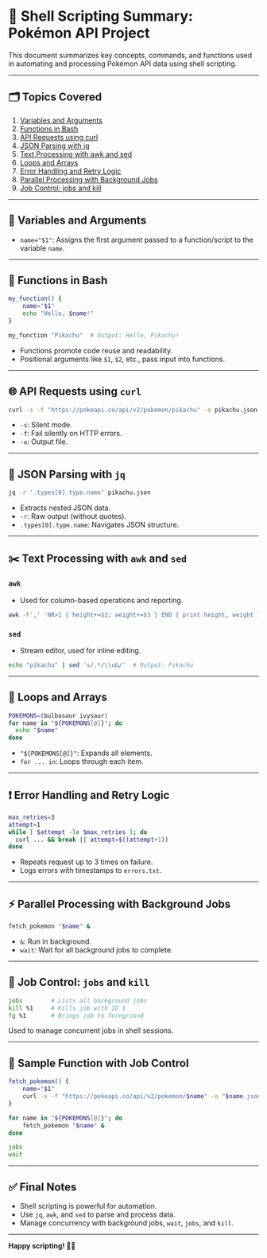 
# 🧠 Shell Scripting Summary: Pokémon API Project

This document summarizes key concepts, commands, and functions used in automating and processing Pokémon API data using shell scripting.

---

## 🗂️ Topics Covered

1. [Variables and Arguments](#variables-and-arguments)
2. [Functions in Bash](#functions-in-bash)
3. [API Requests using curl](#api-requests-using-curl)
4. [JSON Parsing with jq](#json-parsing-with-jq)
5. [Text Processing with awk and sed](#text-processing-with-awk-and-sed)
6. [Loops and Arrays](#loops-and-arrays)
7. [Error Handling and Retry Logic](#error-handling-and-retry-logic)
8. [Parallel Processing with Background Jobs](#parallel-processing-with-background-jobs)
9. [Job Control: jobs and kill](#job-control-jobs-and-kill)

---

## 📌 Variables and Arguments

- `name="$1"`: Assigns the first argument passed to a function/script to the variable `name`.

---

## 🧩 Functions in Bash

```bash
my_function() {
    name="$1"
    echo "Hello, $name!"
}

my_function "Pikachu"  # Output: Hello, Pikachu!
```

- Functions promote code reuse and readability.
- Positional arguments like `$1`, `$2`, etc., pass input into functions.

---

## 🌐 API Requests using `curl`

```bash
curl -s -f "https://pokeapi.co/api/v2/pokemon/pikachu" -o pikachu.json
```

- `-s`: Silent mode.
- `-f`: Fail silently on HTTP errors.
- `-o`: Output file.

---

## 🧬 JSON Parsing with `jq`

```bash
jq -r '.types[0].type.name' pikachu.json
```

- Extracts nested JSON data.
- `-r`: Raw output (without quotes).
- `.types[0].type.name`: Navigates JSON structure.

---

## ✂️ Text Processing with `awk` and `sed`

### `awk`

- Used for column-based operations and reporting.

```bash
awk -F',' 'NR>1 { height+=$2; weight+=$3 } END { print height, weight }'
```

### `sed`

- Stream editor, used for inline editing.

```bash
echo "pikachu" | sed 's/.*/\\u&/'  # Output: Pikachu
```

---

## 🔁 Loops and Arrays

```bash
POKEMONS=(bulbasaur ivysaur)
for name in "${POKEMONS[@]}"; do
  echo "$name"
done
```

- `"${POKEMONS[@]}"`: Expands all elements.
- `for ... in`: Loops through each item.

---

## ❗ Error Handling and Retry Logic

```bash
max_retries=3
attempt=1
while [ $attempt -le $max_retries ]; do
  curl ... && break || attempt=$((attempt+1))
done
```

- Repeats request up to 3 times on failure.
- Logs errors with timestamps to `errors.txt`.

---

## ⚡ Parallel Processing with Background Jobs

```bash
fetch_pokemon "$name" &
```

- `&`: Run in background.
- `wait`: Wait for all background jobs to complete.

---

## 🔧 Job Control: `jobs` and `kill`

```bash
jobs        # Lists all background jobs
kill %1     # Kills job with ID 1
fg %1       # Brings job to foreground
```

Used to manage concurrent jobs in shell sessions.

---

## 📄 Sample Function with Job Control

```bash
fetch_pokemon() {
    name="$1"
    curl -s -f "https://pokeapi.co/api/v2/pokemon/$name" -o "$name.json"
}

for name in "${POKEMONS[@]}"; do
    fetch_pokemon "$name" &
done

jobs
wait
```

---

## ✅ Final Notes

- Shell scripting is powerful for automation.
- Use `jq`, `awk`, and `sed` to parse and process data.
- Manage concurrency with background jobs, `wait`, `jobs`, and `kill`.

---

**Happy scripting! 🐚✨**
